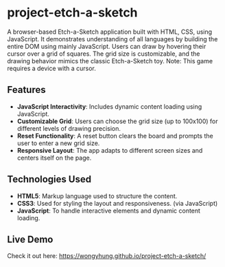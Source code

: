 # project-etch-a-sketch

A browser-based Etch-a-Sketch application built with HTML, CSS, using JavaScript. It demonstrates understanding of all languages by building the entire DOM using mainly JavaScript. Users can draw by hovering their cursor over a grid of squares. The grid size is customizable, and the drawing behavior mimics the classic Etch-a-Sketch toy. Note: This game requires a device with a cursor.

## Features
- **JavaScript Interactivity**: Includes dynamic content loading using JavaScript.
- **Customizable Grid**: Users can choose the grid size (up to 100x100) for different levels of drawing precision.
- **Reset Functionality**: A reset button clears the board and prompts the user to enter a new grid size.
- **Responsive Layout**: The app adapts to different screen sizes and centers itself on the page.

## Technologies Used
- **HTML5**: Markup language used to structure the content.
- **CSS3**: Used for styling the layout and responsiveness. (via JavaScript)
- **JavaScript**: To handle interactive elements and dynamic content loading.

## Live Demo
Check it out here: https://wongyhung.github.io/project-etch-a-sketch/
